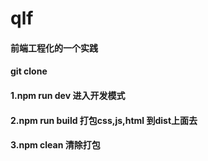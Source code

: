 # qlf
#### 前端工程化的一个实践
#### git clone
#### 1.npm run dev 进入开发模式
#### 2.npm run build 打包css,js,html 到dist上面去
#### 3.npm clean 清除打包
